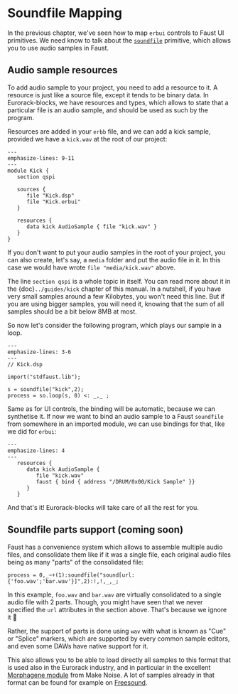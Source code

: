 # Soundfile Mapping

In the previous chapter, we've seen how to map `erbui` controls to Faust UI primitives.
We need know to talk about the [`soundfile`](https://faustdoc.grame.fr/manual/syntax/#soundfile-primitive) primitive,
which allows you to use audio samples in Faust.


## Audio sample resources

To add audio sample to your project, you need to add a resource to it.
A resource is just like a source file, except it tends to be binary data.
In Eurorack-blocks, we have resources and types, which allows to state that
a particular file is an audio sample, and should be used as such by the program.

Resources are added in your `erbb` file, and we can add a kick sample, provided
we have a `kick.wav` at the root of our project:

```{code-block} erbb
---
emphasize-lines: 9-11
---
module Kick {
   section qspi

   sources {
      file "Kick.dsp"
      file "Kick.erbui"
   }

   resources {
      data kick AudioSample { file "kick.wav" }
   }
}
```

If you don't want to put your audio samples in the root of your project, you can also
create, let's say, a `media` folder and put the audio file in it. In this case we would
have wrote `file "media/kick.wav"` above.

The line `section qspi` is a whole topic in itself.
You can read more about it in the {doc}`../guides/kick` chapter of this manual.
In a nutshell, if you have very small samples around a few Kilobytes, you won't need this line.
But if you are using bigger samples, you will need it, knowing that the sum of all
samples should be a bit below 8MB at most.

So now let's consider the following program, which plays our sample in a loop.

```{code-block} faust
---
emphasize-lines: 3-6
---
// Kick.dsp

import("stdfaust.lib");

s = soundfile("kick",2);
process = so.loop(s, 0) <: _,_ ;
```

Same as for UI controls, the binding will be automatic, because we can synthetise it.
If now we want to bind an audio sample to a Faust `soundfile` from somewhere in
an imported module, we can use bindings for that, like we did for `erbui`:

```{code-block} erbb
---
emphasize-lines: 4
---
   resources {
      data kick AudioSample {
         file "kick.wav"
         faust { bind { address "/DRUM/0x00/Kick Sample" }}
      }
   }
```

And that's it! Eurorack-blocks will take care of all the rest for you.


## Soundfile parts support (coming soon)

Faust has a convenience system which allows to assemble multiple audio files, and
consolidate them like if it was a single file, each original audio files being as many
"parts" of the consolidated file:

```{code-block} faust
process = 0,_~+(1):soundfile("sound[url:{'foo.wav';'bar.wav'}]",2):!,!,_,_;
```

In this example, `foo.wav` and `bar.wav` are virtually consolidated to a single audio file
with 2 parts.
Though, you might have seen that we never specified the `url` attributes in the section above.
That's because we ignore it 😬

Rather, the support of parts is done using `wav` with what is known as "Cue" or "Splice"
markers, which are supported by every common sample editors,
and even some DAWs have native support for it.

This also allows you to be able to load directly all samples to this format that is used
also in the Eurorack industry,
and in particular in the excellent [Morphagene module](https://www.makenoisemusic.com/modules/morphagene) from Make Noise.
A lot of samples already in that format can be found for example on [Freesound](https://freesound.org/people/makenoisemusic/).
